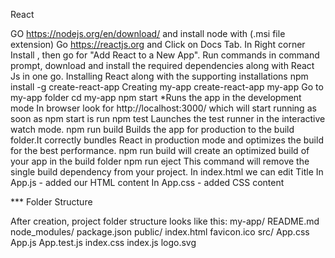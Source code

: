 React

  GO https://nodejs.org/en/download/ and install node with (.msi file extension)
    Go  https://reactjs.org and Click on Docs Tab. In Right corner Install , then go for "Add React to a New App".
    Run commands in command prompt, download and install the required dependencies along with React Js in one go.
        Installing React along with the supporting installations npm install -g create-react-app
        Creating my-app create-react-app my-app
        Go to my-app folder cd my-app npm start *Runs the app in the development mode
    In browser look for http://localhost:3000/ which will start running as soon as npm start is run
    npm test Launches the test runner in the interactive watch mode. npm run build Builds the app for production to the build folder.It correctly bundles React in production mode and optimizes the build for the best performance. npm run build will create an optimized build of your app in the build folder
    npm run eject This command will remove the single build dependency from your project.
    In index.html we can edit Title In App.js - added our HTML content In App.css - added CSS content

*** Folder Structure

After creation, project folder structure looks like this: my-app/ README.md node_modules/ package.json public/ index.html favicon.ico src/ App.css App.js App.test.js index.css index.js logo.svg

